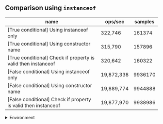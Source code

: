 ## Comparison using `instanceof`

|name|ops/sec|samples|
|-|-|-|
|[True conditional] Using instanceof only|322,746|161374|
|[True conditional] Using constructor name|315,790|157896|
|[True conditional] Check if property is valid then instanceof |320,642|160322|
|[False conditional] Using instanceof only|19,872,338|9936170|
|[False conditional] Using constructor name|19,889,774|9944888|
|[False conditional] Check if property is valid then instanceof |19,877,970|9938986|


<details>
<summary>Environment</summary>

* __Machine:__ linux x64 | 4 vCPUs | 15.2GB Mem
* __Run:__ Mon May 13 2024 15:48:36 GMT+0000 (Coordinated Universal Time)
</details>

<!--
{"environment":{"platform":"linux","arch":"x64","cpus":4,"totalMemory":15.245216369628906},"benchmarks":[{"name":"[True conditional] Using instanceof only","opsSec":322746.4798640826,"samples":161374},{"name":"[True conditional] Using constructor name","opsSec":315790.57515287225,"samples":157896},{"name":"[True conditional] Check if property is valid then instanceof ","opsSec":320642.7821987122,"samples":160322},{"name":"[False conditional] Using instanceof only","opsSec":19872338.489690557,"samples":9936170},{"name":"[False conditional] Using constructor name","opsSec":19889774.209887225,"samples":9944888},{"name":"[False conditional] Check if property is valid then instanceof ","opsSec":19877970.80734362,"samples":9938986}]}-->

